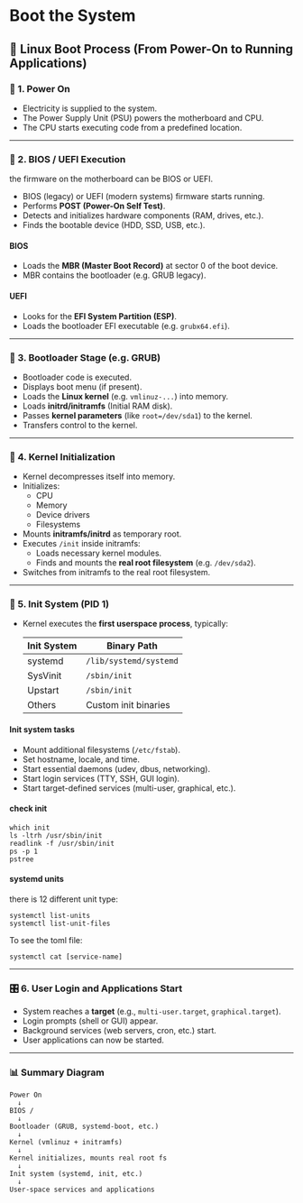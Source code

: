 # Boot the System

## 🐧 Linux Boot Process (From Power-On to Running Applications)

### 🔌 1. Power On

- Electricity is supplied to the system.
- The Power Supply Unit (PSU) powers the motherboard and CPU.
- The CPU starts executing code from a predefined location.

---

### 🧠 2. BIOS / UEFI Execution

the firmware on the motherboard can be BIOS or UEFI.

- BIOS (legacy) or UEFI (modern systems) firmware starts running.
- Performs **POST (Power-On Self Test)**.
- Detects and initializes hardware components (RAM, drives, etc.).
- Finds the bootable device (HDD, SSD, USB, etc.).

#### BIOS

- Loads the **MBR (Master Boot Record)** at sector 0 of the boot device.
- MBR contains the bootloader (e.g. GRUB legacy).

#### UEFI

- Looks for the **EFI System Partition (ESP)**.
- Loads the bootloader EFI executable (e.g. `grubx64.efi`).

---

### 🥾 3. Bootloader Stage (e.g. GRUB)

- Bootloader code is executed.
- Displays boot menu (if present).
- Loads the **Linux kernel** (e.g. `vmlinuz-...`) into memory.
- Loads **initrd/initramfs** (Initial RAM disk).
- Passes **kernel parameters** (like `root=/dev/sda1`) to the kernel.
- Transfers control to the kernel.

---

### 🧬 4. Kernel Initialization

- Kernel decompresses itself into memory.
- Initializes:
  - CPU
  - Memory
  - Device drivers
  - Filesystems
- Mounts **initramfs/initrd** as temporary root.
- Executes `/init` inside initramfs:
  - Loads necessary kernel modules.
  - Finds and mounts the **real root filesystem** (e.g. `/dev/sda2`).
- Switches from initramfs to the real root filesystem.

---

### 🧾 5. Init System (PID 1)

- Kernel executes the **first userspace process**, typically:

  | Init System | Binary Path                      |
  |-------------|----------------------------------|
  | systemd     | `/lib/systemd/systemd`           |
  | SysVinit    | `/sbin/init`                     |
  | Upstart     | `/sbin/init`                     |
  | Others      | Custom init binaries             |

#### Init system tasks

- Mount additional filesystems (`/etc/fstab`).
- Set hostname, locale, and time.
- Start essential daemons (udev, dbus, networking).
- Start login services (TTY, SSH, GUI login).
- Start target-defined services (multi-user, graphical, etc.).

#### check init

```terminal
which init
ls -ltrh /usr/sbin/init
readlink -f /usr/sbin/init
ps -p 1
pstree
```

#### systemd units

there is 12 different unit type:

```terminal
systemctl list-units
systemctl list-unit-files
```

To see the toml file:

```terminal
systemctl cat [service-name]
```

---

### 🎛️ 6. User Login and Applications Start

- System reaches a **target** (e.g., `multi-user.target`, `graphical.target`).
- Login prompts (shell or GUI) appear.
- Background services (web servers, cron, etc.) start.
- User applications can now be started.

---

### 📊 Summary Diagram

```plaintext
Power On
  ↓
BIOS / 
  ↓
Bootloader (GRUB, systemd-boot, etc.)
  ↓
Kernel (vmlinuz + initramfs)
  ↓
Kernel initializes, mounts real root fs
  ↓
Init system (systemd, init, etc.)
  ↓
User-space services and applications
```
